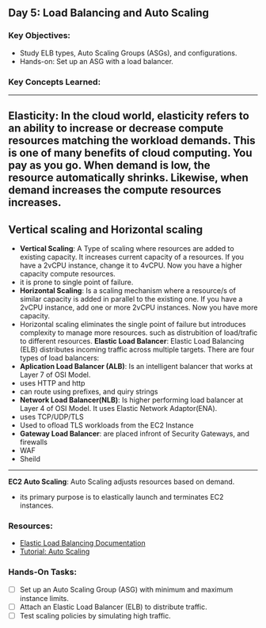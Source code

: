 ## **Day 5: Load Balancing and Auto Scaling**

### **Key Objectives:**

- Study ELB types, Auto Scaling Groups (ASGs), and configurations.
- Hands-on: Set up an ASG with a load balancer.

### **Key Concepts Learned:**

---

## **Elasticity**: In the cloud world, elasticity refers to an ability to increase or decrease compute resources matching the workload demands. This is one of many benefits of cloud computing. You pay as you go. When demand is low, the resource automatically shrinks. Likewise, when demand increases the compute resources increases.

## **Vertical scaling and Horizontal scaling**

- **Vertical Scaling**: A Type of scaling where resources are added to existing capacity. It increases current capacity of a resources. If you have a 2vCPU instance, change it to 4vCPU. Now you have a higher capacity compute resources.
- it is prone to single point of failure.
- **Horizontal Scaling**: Is a scaling mechanism where a resource/s of similar capacity is added in parallel to the existing one. If you have a 2vCPU instance, add one or more 2vCPU instances. Now you have more capacity.
- Horizontal scaling eliminates the single point of failure but introduces complexity to manage more resources. such as distrubition of load/trafic to different resources.
  **Elastic Load Balancer**: Elastic Load Balancing (ELB) distributes incoming traffic across multiple targets. There are four types of load balancers:
- **Aplication Load Balancer (ALB)**: Is an intelligent balancer that works at Layer 7 of OSI Model.
- uses HTTP and http
- can route using prefixes, and quiry strings
- **Network Load Balancer(NLB)**: Is higher performing load balancer at Layer 4 of OSI Model. It uses Elastic Network Adaptor(ENA).
- uses TCP/UDP/TLS
- Used to ofload TLS workloads from the EC2 Instance
- **Gateway Load Balancer**: are placed infront of Security Gateways, and firewalls
- WAF
- Sheild
---
**EC2 Auto Scaling**: Auto Scaling adjusts resources based on demand.
- its primary purpose is to elastically launch and terminates EC2 instances.

### **Resources:**

- [Elastic Load Balancing Documentation](https://aws.amazon.com/elasticloadbalancing/)
- [Tutorial: Auto Scaling](https://docs.aws.amazon.com/autoscaling/ec2/userguide/getting-started-with-as.html)

### **Hands-On Tasks:**

- [ ] Set up an Auto Scaling Group (ASG) with minimum and maximum instance limits.
- [ ] Attach an Elastic Load Balancer (ELB) to distribute traffic.
- [ ] Test scaling policies by simulating high traffic.
